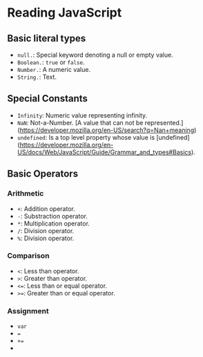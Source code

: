 # Reading JavaScript

## Basic literal types 
 - `null.`: Special keyword denoting a null or empty value. 
 - `Boolean.`: `true` or `false`.
 - `Number.`: A numeric value. 
 - `String.`: Text. 

## Special Constants
 - `Infinity`: Numeric value representing infinity. 
 - `NaN`: Not-a-Number. [A value that can not be represented.] (https://developer.mozilla.org/en-US/search?q=Nan+meaning)
 - `undefined`: Is a top level property whose value is [undefined] (https://developer.mozilla.org/en-US/docs/Web/JavaScript/Guide/Grammar_and_types#Basics). 

## Basic Operators 

### Arithmetic
  - `+`: Addition operator.
  - `-`: Substraction operator.
  - `*`: Multiplication operator.
  - `/`: Division operator.
  - `%`: Division operator.

### Comparison
 - `<`: Less than operator.
 - `>`: Greater than operator.
 - `<=`: Less than or equal operator. 
 - `>=`: Greater than or equal operator.

### Assignment
  - `var`
  - `=`
  - `+=`
  - 
